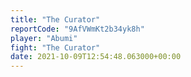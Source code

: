 ```yaml
---
title: "The Curator"
reportCode: "9AfVWmKt2b34yk8h"
player: "Abumi"
fight: "The Curator"
date: 2021-10-09T12:54:48.063000+00:00
---
```

